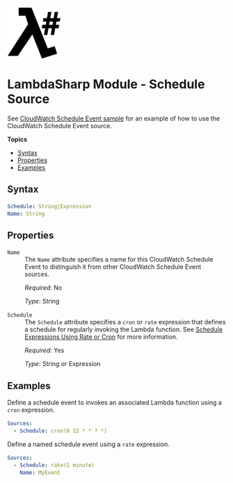 ![λ#](LambdaSharp_v2_small.png)

# LambdaSharp Module - Schedule Source

See [CloudWatch Schedule Event sample](../Samples/ScheduleSample/) for an example of how to use the CloudWatch Schedule Event source.

__Topics__
* [Syntax](#syntax)
* [Properties](#properties)
* [Examples](#examples)

## Syntax

```yaml
Schedule: String|Expression
Name: String
```

## Properties

<dl>

<dt><code>Name</code></dt>
<dd>
The <code>Name</code> attribute specifies a name for this CloudWatch Schedule Event to distinguish it from other CloudWatch Schedule Event sources.

<i>Required</i>: No

<i>Type</i>: String
</dd>

<dt><code>Schedule</code></dt>
<dd>
The <code>Schedule</code> attribute specifies a <code>cron</code> or <code>rate</code> expression that defines a schedule for regularly invoking the Lambda function. See <a href="https://docs.aws.amazon.com/lambda/latest/dg/tutorial-scheduled-events-schedule-expressions.html">Schedule Expressions Using Rate or Cron</a> for more information.

<i>Required</i>: Yes

<i>Type</i>: String or Expression
</dd>

</dl>

## Examples

Define a schedule event to invokes an associated Lambda function using a `cron` expression.

```yaml
Sources:
  - Schedule: cron(0 12 * * ? *)
```

Define a named schedule event using a `rate` expression.

```yaml
Sources:
  - Schedule: rate(1 minute)
    Name: MyEvent
```
